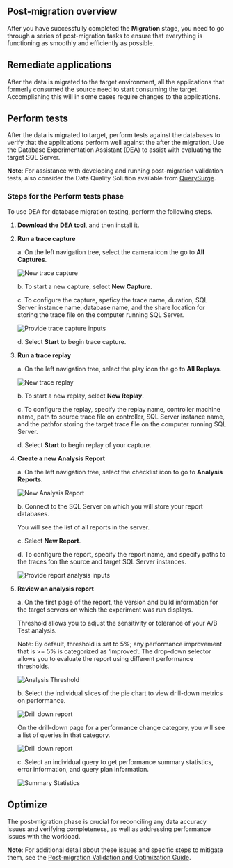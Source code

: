 ## Post-migration overview

After you have successfully completed the **Migration** stage, you need to go through a series of post-migration tasks to ensure that everything is functioning as smoothly and efficiently as possible.

## Remediate applications

After the data is migrated to the target environment, all the applications that formerly consumed the source need to start consuming the target. Accomplishing this will in some cases require changes to the applications.

## Perform tests

After the data is migrated to target, perform tests against the databases to verify that the applications perform well against the after the migration.
Use the Database Experimentation Assistant (DEA) to assist with evaluating the target SQL Server.

**Note**: For assistance with developing and running post-migration validation tests, also consider the Data Quality Solution available from [QuerySurge](http://www.querysurge.com/company/partners/microsoft). 

### Steps for the Perform tests phase

To use DEA for database migration testing, perform the following steps.

1. **Download the [DEA tool](https://www.microsoft.com/en-us/download/details.aspx?id=54090)**, and then install it.

2. **Run a trace capture**

    a. On the left navigation tree, select the camera icon the go to **All Captures**.
    
    ![New trace capture](https://mpbdevcontent.azureedge.net/Images/scenario-assets/sql-to-sqlserver/deanewcapture.png)
    
    b. To start a new capture, select **New Capture**.
    
    c. To configure the capture, speficy the trace name, duration, SQL Server instance name, database name, and the share location for storing the trace file on the computer running SQL Server.
    
    ![Provide trace capture inputs](https://mpbdevcontent.azureedge.net/Images/scenario-assets/_shared/deacaptureinputs.png)
    
    d. Select **Start** to begin trace capture.

3. **Run a trace replay**
    
    a. On the left navigation tree, select the play icon the go to **All Replays**.
    
    ![New trace replay](https://mpbdevcontent.azureedge.net/Images/scenario-assets/sql-to-sqlserver/deanewreplay.png)
    
    b. To start a new replay, select **New Replay**.
    
    c. To configure the replay, specify the replay name, controller machine name, path to source trace file on controller, SQL Server instance name, and the pathfor storing the target trace file on the computer running SQL Server.
    
    d. Select **Start** to begin replay of your capture.
    
 4. **Create a new Analysis Report**
 
    a. On the left navigation tree, select the checklist icon to go to **Analysis Reports**. 
    
    ![New Analysis Report](https://mpbdevcontent.azureedge.net/Images/scenario-assets/sql-to-sqlserver/deanewanalysis.png)
    
    b. Connect to the SQL Server on which you will store your report databases.
    
    You will see the list of all reports in the server.
    
    c. Select **New Report**.
    
    d. To configure the report, specify the report name, and specify paths to the traces fon the source and target SQL Server instances.
    
    ![Provide report analysis inputs](https://mpbdevcontent.azureedge.net/Images/scenario-assets/sql-to-sqlserver/deaanalysisinput.png)
    
 5. **Review an analysis report**
 
    a. On the first page of the report, the version and build information for the target servers on which the experiment was run displays.
    
    Threshold allows you to adjust the sensitivity or tolerance of your A/B Test analysis. 
    
    Note: By default, threshold is set to 5%; any performance improvement that is >= 5% is categorized as ‘Improved’. The drop-down selector allows you to evaluate the report using different performance thresholds.
       
    ![Analysis Threshold](https://mpbdevcontent.azureedge.net/Images/scenario-assets/_shared/deathreshold.jpg)
    
    b. Select the individual slices of the pie chart to view drill-down metrics on performance.
    
    ![Drill down report](https://mpbdevcontent.azureedge.net/Images/scenario-assets/sql-to-sqlserver/deachart.png)
    
    On the drill-down page for a performance change category, you will see a list of queries in that category. 
    
    ![Drill down report](https://mpbdevcontent.azureedge.net/Images/scenario-assets/sql-to-sqlserver/deaerrorqueries.png)
    
    c. Select an individual query to get performance summary statistics, error information, and query plan information.
    
    ![Summary Statistics](https://mpbdevcontent.azureedge.net/Images/scenario-assets/sql-to-sqlserver/deasummarystats.png)

## Optimize

The post-migration phase is crucial for reconciling any data accuracy issues and verifying completeness, as well as addressing performance issues with the workload.

**Note**: For additional detail about these issues and specific steps to mitigate them, see the [Post-migration Validation and Optimization Guide](https://docs.microsoft.com/en-us/sql/relational-databases/post-migration-validation-and-optimization-guide).

